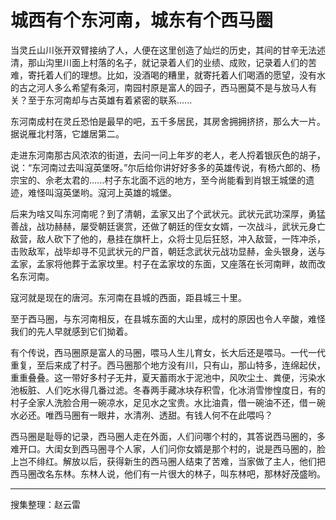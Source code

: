# 城西有个东河南，城东有个西马圈

当灵丘山川张开双臂接纳了人，人便在这里创造了灿烂的历史，其间的甘辛无法述清，那山沟里川面上村落的名子，就记录着人们的业绩、成败，记录着人们的苦难，寄托着人们的理想。比如，没酒喝的糟里，就寄托着人们喝酒的愿望，没有水的古之河人多么希望有条河，南园村原是富人的园子，西马圈莫不是与放马人有关？至于东河南却与古英雄有着紧密的联系......

东河南成村在灵丘恐怕是最早的吧，五千多居民，其房舍拥拥挤挤，那么大一片。据说雁北村落，它雄居第二。

走进东河南那古风浓浓的街道，去问一问上年岁的老人，老人捋着银灰色的胡子，说：“东河南过去叫滱英堡呀。”尔后给你讲好好多多的英雄传说，有杨六郎的、杨宗宝的、佘老太君的......村子东北面不远的地方，至今尚能看到肖银王城堡的遗迹，难怪叫滱英堡哟。滱河上英雄的城堡。

后来为啥又叫东河南呢？到了清朝，孟家又出了个武状元。武状元武功深厚，勇猛善战，战功赫赫，屡受朝廷褒赏，还做了朝廷的侄女女婿，一次战斗，武状元身亡敌营，敌人砍下了他的，悬挂在旗杆上，众将士见后狂怒，冲入敌营，一阵冲杀，击败敌军，战毕却寻不见武状元的尸首，朝廷念武状元战功显赫，金头银身，送与孟家，孟家将他葬于孟家坟里。村子在孟家坟的东面，又座落在长河南畔，故而改名东河南。

寇河就是现在的唐河。东河南在县城的西面，距县城三十里。

至于酉马圈，与东河南相反，在县城东面的大山里，成村的原因也令人辛酸，难怪我们的先人早就感到它们拗着。

有个传说，西马圈原是富人的马圈，喂马人生儿育女，长大后还是喂马。一代一代重复，至后来成了村子。西马圈那个地方没有川，只有山，那山特多，连绵起伏，重重叠叠。这一带好多村子无井，夏天蓄雨水于泥池中，风吹尘土、粪便，污染水池板脏、人们吃水得几番过滤。冬春两手藏冰块存积雪，化冰消雪惨惶度日，有的村子全家人洗脸合用一碗凉水，足见水之宝贵。水比油貴，借一碗油不还，借ㄧ碗水必还。唯西马圈有一眼井，水清冽、透甜。有钱人何不在此喂吗？

西马圈是耻辱的记录，西马圈人走在外面，人们问哪个村的，其答说西马圈的，多难开口。大闺女到西马圈寻个人家，人们问你女婿是那个村的，说是西马圈的，脸上岂不绯红。解放以后，获得新生的西马圈人结束了苦难，当家做了主人，他们把西马圈改名东林。东林人说，他们有一片很大的林子，叫东林吧，那林好茂盛哟。

---

搜集整理：赵云雷